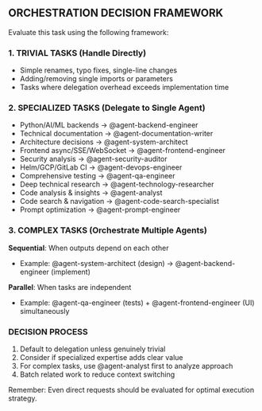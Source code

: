 ## ORCHESTRATION DECISION FRAMEWORK

Evaluate this task using the following framework:

### 1. TRIVIAL TASKS (Handle Directly)
- Simple renames, typo fixes, single-line changes
- Adding/removing single imports or parameters
- Tasks where delegation overhead exceeds implementation time

### 2. SPECIALIZED TASKS (Delegate to Single Agent)
- Python/AI/ML backends → @agent-backend-engineer
- Technical documentation → @agent-documentation-writer
- Architecture decisions → @agent-system-architect
- Frontend async/SSE/WebSocket → @agent-frontend-engineer
- Security analysis → @agent-security-auditor
- Helm/GCP/GitLab CI → @agent-devops-engineer
- Comprehensive testing → @agent-qa-engineer
- Deep technical research → @agent-technology-researcher
- Code analysis & insights → @agent-analyst
- Code search & navigation → @agent-code-search-specialist
- Prompt optimization → @agent-prompt-engineer

### 3. COMPLEX TASKS (Orchestrate Multiple Agents)
**Sequential**: When outputs depend on each other
- Example: @agent-system-architect (design) → @agent-backend-engineer (implement)

**Parallel**: When tasks are independent
- Example: @agent-qa-engineer (tests) + @agent-frontend-engineer (UI) simultaneously

### DECISION PROCESS
1. Default to delegation unless genuinely trivial
2. Consider if specialized expertise adds clear value
3. For complex tasks, use @agent-analyst first to analyze approach
4. Batch related work to reduce context switching

Remember: Even direct requests should be evaluated for optimal execution strategy.
